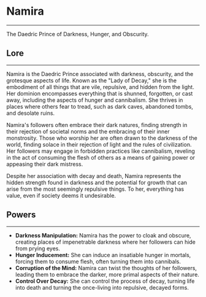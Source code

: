 # Namira
---
The Daedric Prince of Darkness, Hunger, and Obscurity.

## **Lore**
---
Namira is the Daedric Prince associated with darkness, obscurity, and the grotesque aspects of life. Known as the "Lady of Decay," she is the embodiment of all things that are vile, repulsive, and hidden from the light. Her dominion encompasses everything that is shunned, forgotten, or cast away, including the aspects of hunger and cannibalism. She thrives in places where others fear to tread, such as dark caves, abandoned tombs, and desolate ruins.

Namira's followers often embrace their dark natures, finding strength in their rejection of societal norms and the embracing of their inner monstrosity. Those who worship her are often drawn to the darkness of the world, finding solace in their rejection of light and the rules of civilization. Her followers may engage in forbidden practices like cannibalism, reveling in the act of consuming the flesh of others as a means of gaining power or appeasing their dark mistress.

Despite her association with decay and death, Namira represents the hidden strength found in darkness and the potential for growth that can arise from the most seemingly repulsive things. To her, everything has value, even if society deems it undesirable.

## **Powers**
---
- **Darkness Manipulation:** Namira has the power to cloak and obscure, creating places of impenetrable darkness where her followers can hide from prying eyes.
- **Hunger Inducement:** She can induce an insatiable hunger in mortals, forcing them to consume flesh, often turning them into cannibals.
- **Corruption of the Mind:** Namira can twist the thoughts of her followers, leading them to embrace the darker, more primal aspects of their nature.
- **Control Over Decay:** She can control the process of decay, turning life into death and turning the once-living into repulsive, decayed forms.
